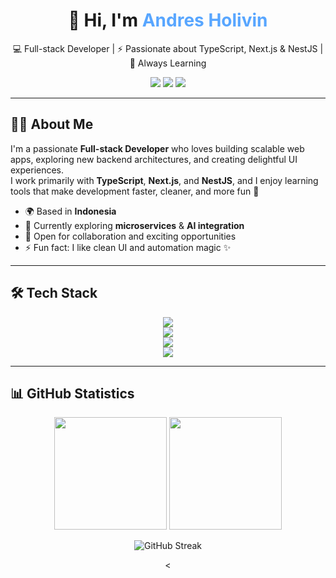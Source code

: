 <!-- Profile Header -->
<h1 align="center">👋 Hi, I'm <span style="color:#58a6ff;">Andres Holivin</span></h1>

<p align="center">
  💻 Full-stack Developer | ⚡ Passionate about TypeScript, Next.js & NestJS | 🌱 Always Learning
</p>

<p align="center">
  <a href="https://andres-holivin.github.io/"><img src="https://img.shields.io/badge/Website-0A66C2?style=for-the-badge&logo=google-chrome&logoColor=white" /></a>
  <a href="https://www.linkedin.com/in/andres-holivin-73327b1a3/"><img src="https://img.shields.io/badge/LinkedIn-0077B5?style=for-the-badge&logo=linkedin&logoColor=white" /></a>
  <a href="mailto:YOUR_EMAIL@example.com"><img src="https://img.shields.io/badge/Email-D14836?style=for-the-badge&logo=gmail&logoColor=white" /></a>
</p>

---

## 👨‍💻 About Me

I'm a passionate **Full-stack Developer** who loves building scalable web apps, exploring new backend architectures, and creating delightful UI experiences.  
I work primarily with **TypeScript**, **Next.js**, and **NestJS**, and I enjoy learning tools that make development faster, cleaner, and more fun 🚀

- 🌍 Based in **Indonesia**  
- 🧠 Currently exploring **microservices** & **AI integration**  
- 🤝 Open for collaboration and exciting opportunities  
- ⚡ Fun fact: I like clean UI and automation magic ✨

---

## 🛠️ Tech Stack

<p align="center">
  <!-- Languages -->
  <img src="https://skillicons.dev/icons?i=ts,js,html,css,go,python,dart,kotlin" /><br>
  <!-- Frontend -->
  <img src="https://skillicons.dev/icons?i=react,nextjs,tailwind,materialui" /><br>
  <!-- Backend -->
  <img src="https://skillicons.dev/icons?i=nestjs,nodejs,express,prisma,postgres,supabase" /><br>
  <!-- Tools -->
  <img src="https://skillicons.dev/icons?i=docker,vercel,git,github,vscode" />
</p>

---

## 📊 GitHub Statistics

<p align="center">
  <img height="180em" src="https://github-readme-stats.vercel.app/api?username=Andres-Holivin&show_icons=true&theme=tokyonight&count_private=true" />
  <img height="180em" src="https://github-readme-stats.vercel.app/api/top-langs/?username=Andres-Holivin&layout=compact&theme=tokyonight" />
</p>

<p align="center">
  <img src="https://github-readme-streak-stats.herokuapp.com/?user=Andres-Holivin&theme=tokyonight" alt="GitHub Streak" />
</p>

<p align="center">
  <
